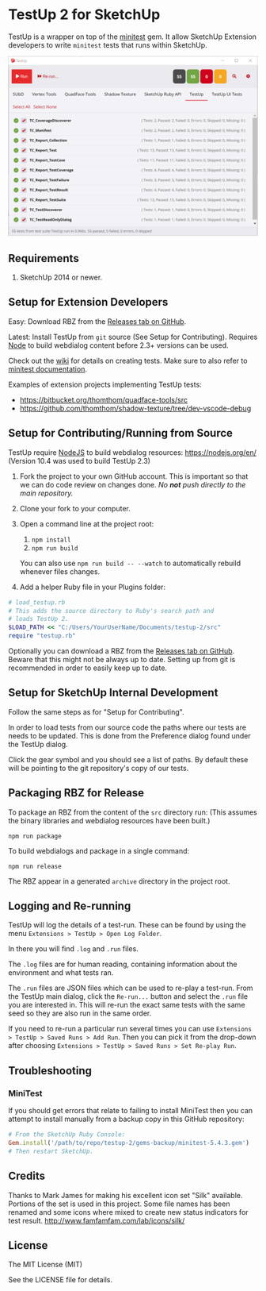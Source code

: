 # TestUp 2 for SketchUp

TestUp is a wrapper on top of the [minitest](https://github.com/seattlerb/minitest) gem. It allow SketchUp Extension developers to write `minitest` tests that runs within SketchUp.

![](docs/overview.png)

## Requirements

1. SketchUp 2014 or newer.

## Setup for Extension Developers

Easy: Download RBZ from the [Releases tab on GitHub](https://github.com/SketchUp/testup-2/releases).

Latest: Install TestUp from `git` source (See Setup for Contributing). Requires [Node](https://nodejs.org) to build webdialog content before 2.3+ versions can be used.

Check out the [wiki](https://github.com/SketchUp/testup-2/wiki) for details on creating tests. Make sure to also refer to [minitest documentation](http://docs.seattlerb.org/minitest/).

Examples of extension projects implementing TestUp tests:
* https://bitbucket.org/thomthom/quadface-tools/src
* https://github.com/thomthom/shadow-texture/tree/dev-vscode-debug

## Setup for Contributing/Running from Source

TestUp require [NodeJS](https://nodejs.org) to build webdialog resources: https://nodejs.org/en/ (Version 10.4 was used to build TestUp 2.3)

1. Fork the project to your own GitHub account. This is important so that we can do code review on changes done.
_No **not** push directly to the main repository._

2. Clone your fork to your computer.

3. Open a command line at the project root:
    1. `npm install`
    2. `npm run build`

    You can also use `npm run build -- --watch` to automatically rebuild whenever files changes.

4. Add a helper Ruby file in your Plugins folder:

```ruby
# load_testup.rb
# This adds the source directory to Ruby's search path and
# loads TestUp 2.
$LOAD_PATH << "C:/Users/YourUserName/Documents/testup-2/src"
require "testup.rb"
```

Optionally you can download a RBZ from the [Releases tab on GitHub](https://github.com/SketchUp/testup-2/releases). Beware that this might not be
always up to date. Setting up from git is recommended in order to easily keep
up to date.

## Setup for SketchUp Internal Development

Follow the same steps as for "Setup for Contributing".

In order to load tests from our source code the paths where our tests are
needs to be updated. This is done from the Preference dialog found under the
TestUp dialog.

Click the gear symbol and you should see a list of paths. By default these will
be pointing to the git repository's copy of our tests.

## Packaging RBZ for Release

To package an RBZ from the content of the `src` directory run:
(This assumes the binary libraries and webdialog resources have been built.)

```
npm run package
```

To build webdialogs and package in a single command:

```
npm run release
```

The RBZ appear in a generated `archive` directory in the project root.

## Logging and Re-running

TestUp will log the details of a test-run. These can be found by using the menu
`Extensions > TestUp > Open Log Folder`.

In there you will find `.log` and `.run` files.

The `.log` files are for human reading, containing information about the
environment and what tests ran.

The `.run` files are JSON files which can be used to re-play a test-run. From
the TestUp main dialog, click the `Re-run...` button and select the `.run` file
you are interested in. This will re-run the exact same tests with the same seed
so they are also run in the same order.

If you need to re-run a particular run several times you can use
`Extensions > TestUp > Saved Runs > Add Run`. Then you can pick it from the
drop-down after choosing `Extensions > TestUp > Saved Runs > Set Re-play Run`.

## Troubleshooting

### MiniTest

If you should get errors that relate to failing to install MiniTest then you
can attempt to install manually from a backup copy in this GitHub repository:

```ruby
# From the SketchUp Ruby Console:
Gem.install('/path/to/repo/testup-2/gems-backup/minitest-5.4.3.gem')
# Then restart SketchUp.
```

## Credits

Thanks to Mark James for making his excellent icon set "Silk" available. Portions of the set is used in this project. Some file names has been renamed and some icons where mixed to create new status indicators for test result.
http://www.famfamfam.com/lab/icons/silk/

## License

The MIT License (MIT)

See the LICENSE file for details.
